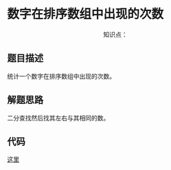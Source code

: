 # 数字在排序数组中出现的次数

<center>知识点：</center>


## 题目描述
统计一个数字在排序数组中出现的次数。
## 解题思路
二分查找然后找其左右与其相同的数。


## 代码

[这里](../Code/37.py)